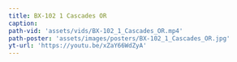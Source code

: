 ```yaml
---
title: BX-102 1 Cascades OR
caption:
path-vid: 'assets/vids/BX-102_1_Cascades_OR.mp4'
path-poster: 'assets/images/posters/BX-102_1_Cascades_OR.jpg'
yt-url: 'https://youtu.be/xZaY66WdZyA'
---
```

